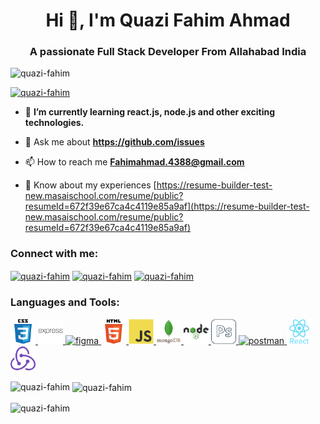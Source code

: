<h1 align="center">Hi 👋, I'm Quazi Fahim Ahmad</h1>
<h3 align="center">A passionate Full Stack Developer From Allahabad India</h3>

<p align="left"> <img src="https://komarev.com/ghpvc/?username=quazi-fahim&label=Profile%20views&color=0e75b6&style=flat" alt="quazi-fahim" /> </p>

<p align="left"> <a href="https://github.com/ryo-ma/github-profile-trophy"><img src="https://github-profile-trophy.vercel.app/?username=quazi-fahim" alt="quazi-fahim" /></a> </p>

- 🌱  **I’m currently learning react.js, node.js and other exciting technologies.**

- 💬 Ask me about **https://github.com/issues**

- 📫 How to reach me **Fahimahmad.4388@gmail.com**

- 📄 Know about my experiences [https://resume-builder-test-new.masaischool.com/resume/public?resumeId=672f39e67ca4c4119e85a9af](https://resume-builder-test-new.masaischool.com/resume/public?resumeId=672f39e67ca4c4119e85a9af)

<h3 align="left">Connect with me:</h3>
<p align="left">
<a href="https://linkedin.com/in/quazi-fahim" target="blank"><img align="center" src="https://raw.githubusercontent.com/rahuldkjain/github-profile-readme-generator/master/src/images/icons/Social/linked-in-alt.svg" alt="quazi-fahim" height="30" width="40" /></a>
<a href="https://fb.com/quazi-fahim" target="blank"><img align="center" src="https://raw.githubusercontent.com/rahuldkjain/github-profile-readme-generator/master/src/images/icons/Social/facebook.svg" alt="quazi-fahim" height="30" width="40" /></a>
<a href="https://www.youtube.com/c/quazi-fahim" target="blank"><img align="center" src="https://raw.githubusercontent.com/rahuldkjain/github-profile-readme-generator/master/src/images/icons/Social/youtube.svg" alt="quazi-fahim" height="30" width="40" /></a>
</p>

<h3 align="left">Languages and Tools:</h3>
<p align="left"> <a href="https://www.w3schools.com/css/" target="_blank" rel="noreferrer"> <img src="https://raw.githubusercontent.com/devicons/devicon/master/icons/css3/css3-original-wordmark.svg" alt="css3" width="40" height="40"/> </a> <a href="https://expressjs.com" target="_blank" rel="noreferrer"> <img src="https://raw.githubusercontent.com/devicons/devicon/master/icons/express/express-original-wordmark.svg" alt="express" width="40" height="40"/> </a> <a href="https://www.figma.com/" target="_blank" rel="noreferrer"> <img src="https://www.vectorlogo.zone/logos/figma/figma-icon.svg" alt="figma" width="40" height="40"/> </a> <a href="https://www.w3.org/html/" target="_blank" rel="noreferrer"> <img src="https://raw.githubusercontent.com/devicons/devicon/master/icons/html5/html5-original-wordmark.svg" alt="html5" width="40" height="40"/> </a> <a href="https://developer.mozilla.org/en-US/docs/Web/JavaScript" target="_blank" rel="noreferrer"> <img src="https://raw.githubusercontent.com/devicons/devicon/master/icons/javascript/javascript-original.svg" alt="javascript" width="40" height="40"/> </a> <a href="https://www.mongodb.com/" target="_blank" rel="noreferrer"> <img src="https://raw.githubusercontent.com/devicons/devicon/master/icons/mongodb/mongodb-original-wordmark.svg" alt="mongodb" width="40" height="40"/> </a> <a href="https://nodejs.org" target="_blank" rel="noreferrer"> <img src="https://raw.githubusercontent.com/devicons/devicon/master/icons/nodejs/nodejs-original-wordmark.svg" alt="nodejs" width="40" height="40"/> </a> <a href="https://www.photoshop.com/en" target="_blank" rel="noreferrer"> <img src="https://raw.githubusercontent.com/devicons/devicon/master/icons/photoshop/photoshop-line.svg" alt="photoshop" width="40" height="40"/> </a> <a href="https://postman.com" target="_blank" rel="noreferrer"> <img src="https://www.vectorlogo.zone/logos/getpostman/getpostman-icon.svg" alt="postman" width="40" height="40"/> </a> <a href="https://reactjs.org/" target="_blank" rel="noreferrer"> <img src="https://raw.githubusercontent.com/devicons/devicon/master/icons/react/react-original-wordmark.svg" alt="react" width="40" height="40"/> </a> <a href="https://redux.js.org" target="_blank" rel="noreferrer"> <img src="https://raw.githubusercontent.com/devicons/devicon/master/icons/redux/redux-original.svg" alt="redux" width="40" height="40"/> </a> </p>

<p><img align="left" src="https://github-readme-stats.vercel.app/api/top-langs?username=quazi-fahim&show_icons=true&locale=en&layout=compact" alt="quazi-fahim" /></p>

<p>&nbsp;<img align="center" src="https://github-readme-stats.vercel.app/api?username=quazi-fahim&show_icons=true&locale=en" alt="quazi-fahim" /></p>

<p><img align="center" src="https://github-readme-streak-stats.herokuapp.com/?user=quazi-fahim&" alt="quazi-fahim" /></p>
